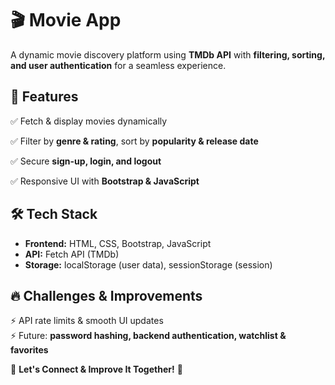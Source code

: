# 🎬 Movie App

A dynamic movie discovery platform using **TMDb API** with **filtering, sorting, and user authentication** for a seamless experience.

## 🚀 Features

✅ Fetch & display movies dynamically

✅ Filter by **genre & rating**, sort by **popularity & release date**

✅ Secure **sign-up, login, and logout**

✅ Responsive UI with **Bootstrap & JavaScript**

## 🛠️ Tech Stack

- **Frontend:** HTML, CSS, Bootstrap, JavaScript  
- **API:** Fetch API (TMDb)  
- **Storage:** localStorage (user data), sessionStorage (session)  

## 🔥 Challenges & Improvements

⚡ API rate limits & smooth UI updates  
⚡ Future: **password hashing, backend authentication, watchlist & favorites**  

📩 **Let's Connect & Improve It Together!** 🚀
